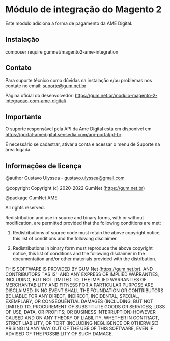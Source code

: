 # Módulo de integração do Magento 2 

Este módulo adiciona a forma de pagamento da AME Digital.

## Instalação 

composer require gumnet/magento2-ame-integration

## Contato
Para suporte técnico como dúvidas na instalação e/ou problemas nos contate no email: suporte@gum.net.br

Página oficial do desenvolvedor: https://gum.net.br/modulo-magento-2-integracao-com-ame-digital/

## Importante

O suporte responsável pela API da Ame Digital está em disponivel em https://portal-amedigital.sensedia.com/api-portal/pt-br 

É necessário se cadastrar, ativar a conta e acessar o menu de Suporte na área logada.


## Informações de licença

@author Gustavo Ulyssea - gustavo.ulyssea@gmail.com

@copyright Copyright (c) 2020-2022 GumNet (https://gum.net.br)

@package GumNet AME

All rights reserved.

Redistribution and use in source and binary forms, with or without
modification, are permitted provided that the following conditions
are met:

1. Redistributions of source code must retain the above copyright
   notice, this list of conditions and the following disclaimer.

2. Redistributions in binary form must reproduce the above copyright
   notice, this list of conditions and the following disclaimer in the
   documentation and/or other materials provided with the distribution.

THIS SOFTWARE IS PROVIDED BY GUM Net (https://gum.net.br). AND CONTRIBUTORS
``AS IS'' AND ANY EXPRESS OR IMPLIED WARRANTIES, INCLUDING, BUT NOT LIMITED
TO, THE IMPLIED WARRANTIES OF MERCHANTABILITY AND FITNESS FOR A PARTICULAR
PURPOSE ARE DISCLAIMED.  IN NO EVENT SHALL THE FOUNDATION OR CONTRIBUTORS
BE LIABLE FOR ANY DIRECT, INDIRECT, INCIDENTAL, SPECIAL, EXEMPLARY, OR
CONSEQUENTIAL DAMAGES (INCLUDING, BUT NOT LIMITED TO, PROCUREMENT OF
SUBSTITUTE GOODS OR SERVICES; LOSS OF USE, DATA, OR PROFITS; OR BUSINESS
INTERRUPTION) HOWEVER CAUSED AND ON ANY THEORY OF LIABILITY, WHETHER IN
CONTRACT, STRICT LIABILITY, OR TORT (INCLUDING NEGLIGENCE OR OTHERWISE)
ARISING IN ANY WAY OUT OF THE USE OF THIS SOFTWARE, EVEN IF ADVISED OF THE
POSSIBILITY OF SUCH DAMAGE.
